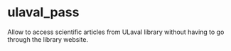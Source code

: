 # ulaval_pass

Allow to access scientific articles from ULaval library without having to go through the library website.
